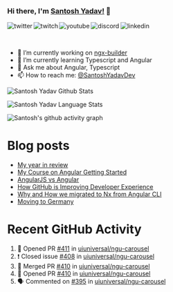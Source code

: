 ### Hi there, I'm [Santosh Yadav!](https://santoshyadav.dev) 👋

<p>
<a href="https://twitter.com/SantoshYadavDev">
   <img align="left" alt="twitter" src="https://img.shields.io/badge/Twitter-1DA1F2?style=for-the-badge&logo=twitter&logoColor=white" />
</a>&nbsp;&nbsp;

<a href="https://www.twitch.tv/santoshyadavdev">
   <img align="left" alt="twitch" src="https://img.shields.io/badge/Twitch-9146FF?style=for-the-badge&logo=twitch&logoColor=white" />
</a>&nbsp;&nbsp;

<a href="https://www.youtube.com/c/TechTalksWithSantosh">
   <img align="left" alt="youtube" src="https://img.shields.io/badge/YouTube-FF0000?style=for-the-badge&logo=youtube&logoColor=white" />
</a>&nbsp;&nbsp;

<a href="https://discord.gg/m6cNkVfXrQ">
   <img align="left" alt="discord" src="https://img.shields.io/badge/Discord-7289DA?style=for-the-badge&logo=discord&logoColor=white" />
</a>&nbsp;&nbsp;

<a href="https://www.linkedin.com/in/santoshyadavdev/">
   <img align="left" alt="linkedin" src="https://img.shields.io/badge/LinkedIn-0077B5?style=for-the-badge&logo=linkedin&logoColor=white" />
</a>
<p/>

<br/>
<p>

- 🔭 I’m currently working on [ngx-builder](https://github.com/ngx-builders)
- 🌱 I’m currently learning Typescript and Angular
- 💬 Ask me about Angular, Typescript
- 📫 How to reach me: [@SantoshYadavDev](https://twitter.com/SantoshYadavDev)

</p>

![Santosh Yadav Github Stats](https://github-readme-stats.vercel.app/api?username=SantoshYadavDev&show_icons=true&include_all_commits=true&theme=radical)

![Santosh Yadav Language Stats](https://github-readme-stats.vercel.app/api/top-langs/?username=SantoshYadavDev&layout=compact&theme=radical)

![Santosh's github activity graph](https://activity-graph.herokuapp.com/graph?username=SantoshYadavDev&theme=dracula)

# Blog posts
<!-- BLOG-POST-LIST:START -->
- [My year in review](https://dev.to/this-is-learning/my-year-in-review-341d)
- [My Course on Angular Getting Started](https://dev.to/santoshyadav198613/my-course-on-angular-getting-started-3jec)
- [AngularJS vs Angular](https://dev.to/this-is-angular/angularjs-vs-angular-1gh6)
- [How GitHub is Improving Developer Experience](https://dev.to/this-is-learning/how-github-is-improving-developer-experience-8jj)
- [Why and How we migrated to Nx from Angular CLI](https://dev.to/this-is-angular/why-and-how-we-migrated-to-nx-from-angular-cli-5a61)
- [Moving to Germany](https://dev.to/santoshyadav198613/moving-to-germany-4no9)
<!-- BLOG-POST-LIST:END -->

# Recent GitHub Activity
<!--START_SECTION:activity-->
1. 💪 Opened PR [#411](https://github.com/uiuniversal/ngu-carousel/pull/411) in [uiuniversal/ngu-carousel](https://github.com/uiuniversal/ngu-carousel)
2. ❗️ Closed issue [#408](https://github.com/uiuniversal/ngu-carousel/issues/408) in [uiuniversal/ngu-carousel](https://github.com/uiuniversal/ngu-carousel)
3. 🎉 Merged PR [#410](https://github.com/uiuniversal/ngu-carousel/pull/410) in [uiuniversal/ngu-carousel](https://github.com/uiuniversal/ngu-carousel)
4. 💪 Opened PR [#410](https://github.com/uiuniversal/ngu-carousel/pull/410) in [uiuniversal/ngu-carousel](https://github.com/uiuniversal/ngu-carousel)
5. 🗣 Commented on [#395](https://github.com/uiuniversal/ngu-carousel/issues/395) in [uiuniversal/ngu-carousel](https://github.com/uiuniversal/ngu-carousel)
<!--END_SECTION:activity-->
